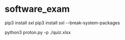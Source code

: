 # software_exam

pip3 install sxl
pip3 install sxl --break-system-packages

python3 proton.py -p ./quiz.xlsx
